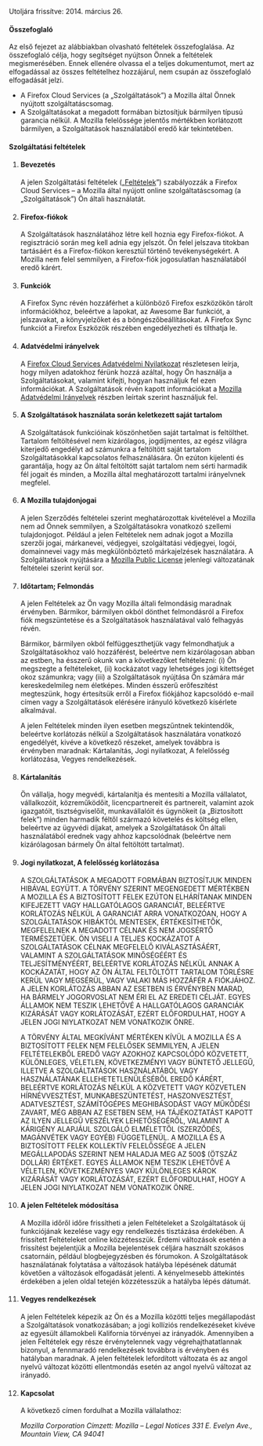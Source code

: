 Utoljára frissítve: 2014. március 26.

#### Összefoglaló

Az első fejezet az alábbiakban olvasható feltételek összefoglalása. Az összefoglaló célja, hogy segítséget nyújtson Önnek a feltételek megismerésében. Ennek ellenére olvassa el a teljes dokumentumot, mert az elfogadással az összes feltételhez hozzájárul, nem csupán az összefoglaló elfogadását jelzi.

- A Firefox Cloud Services (a „Szolgáltatások”) a Mozilla által Önnek nyújtott szolgáltatáscsomag.
- A Szolgáltatásokat a megadott formában biztosítjuk bármilyen típusú garancia nélkül. A Mozilla felelőssége jelentős mértékben korlátozott bármilyen, a Szolgáltatások használatából eredő kár tekintetében.

#### Szolgáltatási feltételek

1. #### Bevezetés

    A jelen Szolgáltatási feltételek („<u>Feltételek</u>”) szabályozzák a Firefox Cloud Services – a Mozilla által nyújott online szolgáltatáscsomag (a „Szolgáltatások”) Ön általi használatát.

2. #### Firefox-fiókok

    A Szolgáltatások használatához létre kell hoznia egy Firefox-fiókot.  A regisztráció során meg kell adnia egy jelszót. Ön felel jelszava titokban tartásáért és a Firefox-fiókon keresztül történő tevékenységekért. A Mozilla nem felel semmilyen, a Firefox-fiók jogosulatlan használatából eredő kárért.

3. #### Funkciók

    A Firefox Sync révén hozzáférhet a különböző Firefox eszközökön tárolt információkhoz, beleértve a lapokat, az Awesome Bar funkciót, a jelszavakat, a könyvjelzőket és a böngészőbeállításokat. A Firefox Sync funkciót a Firefox Eszközök részében engedélyezheti és tilthatja le.

4. #### Adatvédelmi irányelvek

    A [Firefox Cloud Services Adatvédelmi Nyilatkozat](https://www.mozilla.org/privacy/firefox-cloud/) részletesen leírja, hogy milyen adatokhoz férünk hozzá azáltal, hogy Ön használja a Szolgáltatásokat, valamint kifejti, hogyan használjuk fel ezen információkat. A Szolgáltatások révén kapott információkat a [Mozilla Adatvédelmi Irányelvek](https://www.mozilla.org/privacy/) részben leírtak szerint használjuk fel.

5. #### A Szolgáltatások használata során keletkezett saját tartalom

    A Szolgáltatások funkcióinak köszönhetően saját tartalmat is feltölthet. Tartalom feltöltésével nem kizárólagos, jogdíjmentes, az egész világra kiterjedő engedélyt ad számunkra a feltöltött saját tartalom Szolgáltatásokkal kapcsolatos felhasználására. Ön ezúton kijelenti és garantálja, hogy az Ön által feltöltött saját tartalom nem sérti harmadik fél jogait és minden, a Mozilla által meghatározott tartalmi irányelvnek megfelel.

6. #### A Mozilla tulajdonjogai

    A jelen Szerződés feltételei szerint meghatározottak kivételével a Mozilla nem ad Önnek semmilyen, a Szolgáltatásokra vonatkozó szellemi tulajdonjogot. Például a jelen Feltételek nem adnak jogot a Mozilla szerzői jogai, márkanevei, védjegyei, szolgáltatási védjegyei, logói, domainnevei vagy más megkülönböztető márkajelzések használatára. A Szolgáltatások nyújtására a [Mozilla Public License](https://www.mozilla.org/MPL/) jelenlegi változatának feltételei szerint kerül sor.

7. #### Időtartam; Felmondás

    A jelen Feltételek az Ön vagy Mozilla általi felmondásig maradnak érvényben. Bármikor, bármilyen okból dönthet felmondásról a Firefox fiók megszüntetése és a Szolgáltatások használatával való felhagyás révén.

    Bármikor, bármilyen okból felfüggeszthetjük vagy felmondhatjuk a Szolgáltatásokhoz való hozzáférést, beleértve nem kizárólagosan abban az estben, ha ésszerű okunk van a következőket feltételezni: (i) Ön megszegte a feltételeket, (ii) kockázatot vagy lehetséges jogi kitettséget okoz számunkra; vagy (iii) a Szolgáltatások nyújtása Ön számára már kereskedelmileg nem életképes. Minden ésszerű erőfeszítést megteszünk, hogy értesítsük erről a Firefox fiókjához kapcsolódó e-mail címen vagy a Szolgáltatások elérésére irányuló következő kísérlete alkalmával.

    A jelen Feltételek minden ilyen esetben megszűntnek tekintendők, beleértve korlátozás nélkül a Szolgáltatások használatára vonatkozó engedélyét, kivéve a következő részeket, amelyek továbbra is érvényben maradnak: Kártalanítás, Jogi nyilatkozat, A felelősség korlátozása, Vegyes rendelkezések.

8. #### Kártalanítás

    Ön vállalja, hogy megvédi, kártalanítja és mentesíti a Mozilla vállalatot, vállalkozóit, közreműködőit, licencpartnereit és partnereit, valamint azok igazgatóit, tisztségviselőit, munkavállalóit és ügynökeit (a „Biztosított felek”) minden harmadik féltől származó követelés és költség ellen, beleértve az ügyvédi díjakat, amelyek a Szolgáltatások Ön általi használatából erednek vagy ahhoz kapcsolódnak (beleértve nem kizárólagosan bármely Ön által feltöltött tartalmat).

9. #### Jogi nyilatkozat, A felelősség korlátozása

    A SZOLGÁLTATÁSOK A MEGADOTT FORMÁBAN BIZTOSÍTJUK  MINDEN HIBÁVAL EGYÜTT. A TÖRVÉNY SZERINT MEGENGEDETT MÉRTÉKBEN A MOZILLA ÉS A BIZTOSÍTOTT FELEK EZÚTON ELHÁRÍTANAK MINDEN KIFEJEZETT VAGY HALLGATÓLAGOS GARANCIÁT, BELEÉRTVE KORLÁTOZÁS NÉLKÜL A GARANCIÁT ARRA VONATKOZÓAN, HOGY A SZOLGÁLTATÁSOK HIBÁKTÓL MENTESEK, ÉRTÉKESÍTHETŐK, MEGFELELNEK A MEGADOTT CÉLNAK ÉS NEM JOGSÉRTŐ TERMÉSZETŰEK. ÖN VISELI A TELJES KOCKÁZATOT A SZOLGÁLTATÁSOK CÉLNAK MEGFELELŐ KIVÁLASZTÁSÁÉRT, VALAMINT A SZOLGÁLTATÁSOK MINŐSÉGÉÉRT ÉS TELJESÍTMÉNYÉÉRT, BELEÉRTVE KORLÁTOZÁS NÉLKÜL ANNAK A KOCKÁZATÁT, HOGY AZ ÖN ÁLTAL FELTÖLTÖTT TARTALOM TÖRLÉSRE KERÜL VAGY MEGSÉRÜL, VAGY VALAKI MÁS HOZZÁFÉR A FIÓKJÁHOZ. A JELEN KORLÁTOZÁS ABBAN AZ ESETBEN IS ÉRVÉNYBEN MARAD, HA BÁRMELY JOGORVOSLAT NEM ÉRI EL AZ EREDETI CÉLJÁT. EGYES ÁLLAMOK NEM TESZIK LEHETŐVÉ A HALLGATÓLAGOS GARANCIÁK KIZÁRÁSÁT VAGY KORLÁTOZÁSÁT, EZÉRT ELŐFORDULHAT, HOGY A JELEN JOGI NIYLATKOZAT NEM VONATKOZIK ÖNRE.

    A TÖRVÉNY ÁLTAL MEGKÍVÁNT MÉRTÉKEN KÍVÜL A MOZILLA ÉS A BIZTOSÍTOTT FELEK NEM FELELŐSEK SEMMILYEN, A JELEN FELTÉTELEKBŐL EREDŐ VAGY AZOKHOZ KAPCSOLÓDÓ KÖZVETETT, KÜLÖNLEGES, VÉLETLEN, KÖVETKEZMÉNYI VAGY BÜNTETŐ JELLEGŰ, ILLETVE A SZOLGÁLTATÁSOK HASZNÁLATÁBÓL VAGY HASZNÁLATÁNAK ELLEHETETLENÜLÉSÉBŐL EREDŐ KÁRÉRT, BELEÉRTVE KORLÁTOZÁS NÉLKÜL A KÖZVETETT VAGY KÖZVETLEN HÍRNÉVVESZTÉST, MUNKABESZÜNTETÉST, HASZONVESZTÉST, ADATVESZTÉST, SZÁMÍTÓGÉPES MEGHIBÁSODÁST VAGY MŰKÖDÉSI ZAVART, MÉG ABBAN AZ ESETBEN SEM, HA TÁJÉKOZTATÁST KAPOTT AZ ILYEN JELLEGŰ VESZÉLYEK LEHETŐSÉGÉRŐL, VALAMINT A KÁRIGÉNY ALAPJÁUL SZOLGÁLÓ ELMÉLETTŐL (SZERZŐDÉS, MAGÁNVÉTEK VAGY EGYÉB) FÜGGETLENÜL. A MOZILLA ÉS A BIZTOSÍTOTT FELEK KOLLEKTÍV FELELŐSSÉGE A JELEN MEGÁLLAPODÁS SZERINT NEM HALADJA MEG AZ 500$ (ÖTSZÁZ DOLLÁR) ÉRTÉKET. EGYES ÁLLAMOK NEM TESZIK LEHETŐVÉ A VÉLETLEN, KÖVETKEZMÉNYES VAGY KÜLÖNLEGES KÁROK KIZÁRÁSÁT VAGY KORLÁTOZÁSÁT, EZÉRT ELŐFORDULHAT, HOGY A JELEN JOGI NIYLATKOZAT NEM VONATKOZIK ÖNRE.

10. #### A jelen Feltételek módosítása

    A Mozilla időről időre frissítheti a jelen Feltételeket a Szolgáltatások új funkciójának kezelése vagy egy rendelkezés tisztázása érdekében. A frissített Feltételeket online közzétesszük. Érdemi változások esetén a frissítést bejelentjük a Mozilla bejelentések céljára használt szokásos csatornáin, például blogbejegyzésben és fórumokon. A Szolgáltatások használatának folytatása a változások hatályba lépésének dátumát követően a változások elfogadását jelenti. A kényelmesebb áttekintés érdekében a jelen oldal tetején közzétesszük a hatályba lépés dátumát.

11. #### Vegyes rendelkezések

    A jelen Feltételek képezik az Ön és a Mozilla közötti teljes megállapodást a Szolgáltatások vonatkozásában; a jogi kollíziós rendelkezéseket kivéve az egyesült államokbeli Kalifornia törvényei az irányadók.  Amennyiben a jelen Feltételek egy része érvénytelennek vagy végrehajthatatlannak bizonyul, a fennmaradó rendelkezések továbbra is érvényben és hatályban maradnak. A jelen feltételek lefordított változata és az angol nyelvű változat közötti ellentmondás esetén az angol nyelvű változat az irányadó.

12. #### Kapcsolat

    A következő címen fordulhat a Mozilla vállalathoz:

    <address>
      Mozilla Corporation 
      Címzett: Mozilla – Legal Notices 
      331 E. Evelyn Ave., 
      Mountain View, CA 94041 
    </address>
